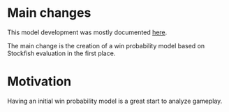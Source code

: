 # Main changes

This model development was mostly documented [here](https://github.com/charlesoblack/chess-pipeline/issues/23).

The main change is the creation of a win probability model based on Stockfish evaluation in the first place.

# Motivation

Having an initial win probability model is a great start to analyze gameplay.
